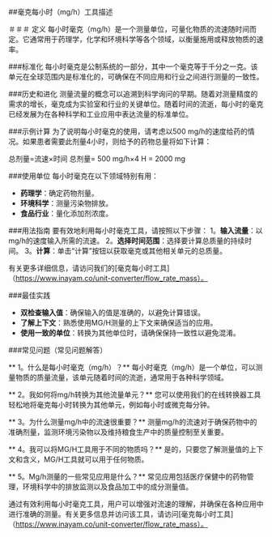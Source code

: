 ##毫克每小时（mg/h）工具描述

＃＃＃ 定义
每小时毫克（mg/h）是一个测量单位，可量化物质的流速随时间而定。它通常用于药理学，化学和环境科学等各个领域，以衡量施用或释放物质的速率。

###标准化
每小时毫克是公制系统的一部分，其中一个毫克等于千分之一克。该单元在全球范围内是标准化的，可确保在不同应用和行业之间进行测量的一致性。

###历史和进化
测量流量的概念可以追溯到科学询问的早期。随着对测量精度的需求的增长，毫克成为实验室和行业的关键单位。随着时间的流逝，每小时的毫克已经发展为在各种科学和工业应用中表达流量的标准单位。

###示例计算
为了说明每小时毫克的使用，请考虑以500 mg/h的速度给药的情况。如果患者需要此剂量4小时，则给予的药物总量将如下计算：

总剂量=流速×时间
总剂量= 500 mg/h×4 H = 2000 mg

###使用单位
每小时毫克在以下领域特别有用：
-  **药理学**：确定药物剂量。
-  **环境科学**：测量污染物排放。
-  **食品行业**：量化添加剂浓度。

###用法指南
要有效地利用每小时毫克工具，请按照以下步骤：
1。**输入流量**：以mg/h的速度输入所需的流速。
2。**选择时间范围**：选择要计算总质量的持续时间。
3。**计算**：单击“计算”按钮以获取毫克或其他相关单元的总质量。

有关更多详细信息，请访问我们的[毫克每小时工具]（https://www.inayam.co/unit-converter/flow_rate_mass）。

###最佳实践
-  **双检查输入值**：确保输入的值是准确的，以避免计算错误。
-  **了解上下文**：熟悉使用MG/H测量的上下文来确保适当的应用。
-  **使用一致的单位**：转换为其他单位时，请确保保持一致性以避免混淆。

###常见问题（常见问题解答）

** 1。什么是每小时毫克（mg/h）？**
每小时毫克（mg/h）是一个单位，可以测量物质的质量流量，该单元随着时间的流逝，通常用于各种科学领域。

** 2。我如何将mg/h转换为其他流量单元？**
您可以使用我们的在线转换器工具轻松地将毫克每小时转换为其他单元，例如每小时或微克每分钟。

** 3。为什么测量mg/h中的流速很重要？**
测量mg/h的流速对于确保药物中的准确剂量，监测环境污染物以及维持粮食生产中的质量控制至关重要。

** 4。我可以将MG/H工具用于不同的物质吗？**
是的，只要您了解测量值的上下文和含义，MG/H工具就可以用于任何物质。

** 5。Mg/h测量的一些常见应用是什么？**
常见应用包括医疗保健中的药物管理，环境科学中的排放监测以及食品加工中的成分测量值。

通过有效利用每小时毫克工具，用户可以增强对流速的理解，并确保在各种应用中进行准确的测量。有关更多信息并访问该工具，请访问[毫克每小时工具]（https://www.inayam.co/unit-converter/flow_rate_mass）。